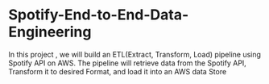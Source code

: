 # Spotify-End-to-End-Data-Engineering
In this project , we will build an ETL(Extract, Transform, Load) pipeline using Spotify API on AWS. The pipeline will retrieve data from the Spotify API, Transform it to desired Format, and load it into an AWS data Store
